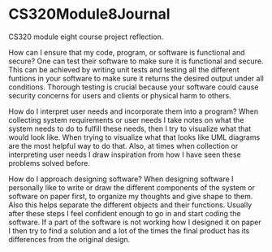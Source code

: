 # CS320Module8Journal
CS320 module eight course project reflection. 

How can I ensure that my code, program, or software is functional and secure?
  One can test their software to make sure it is functional and secure. This can be achieved by writing unit tests and testing all the different funtions in your software to make sure it returns the desired output under all conditions. Thorough testing 
  is crucial because your software could cause security concerns for users and clients or physical harm to others. 
   
How do I interpret user needs and incorporate them into a program? 
  When collecting system requirements or user needs I take notes on what the system needs to do to fulfill these needs, then I try to visualize what that would look like. When trying to visualize what that looks like UML diagrams 
  are the most helpful way to do that. Also, at times when collection or interpreting user needs I draw inspiration from how I have seen these problems solved before. 

How do I approach designing software?
   When designing software I personally like to write or draw the different components of the system or software on paper first, to organize my thoughts and give shape to them. Also this helps separate the different objects and
   their functions. Usually after these steps I feel confident enough to go in and start coding the software. If a part of the software is not working how I designed it on paper I then try to find a solution and a lot of the times the 
   final product has its differences from the original design. 
